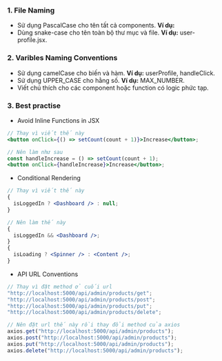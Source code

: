 ### 1. File Naming

- Sử dụng PascalCase cho tên tất cả components.
  **Ví dụ:** <UserProfile />
- Dùng snake-case cho tên toàn bộ thư mục và file.
  **Ví dụ:** user-profile.jsx.

### 2. Varibles Naming Conventions

- Sử dụng camelCase cho biến và hàm. **Ví dụ:** userProfile, handleClick.
- Sử dụng UPPER_CASE cho hằng số. **Ví dụ:** MAX_NUMBER.
- Viết chú thích cho các component hoặc function có logic phức tạp.

### 3. Best practise

- Avoid Inline Functions in JSX

```jsx
// Thay vì viết thế này
<button onClick={() => setCount(count + 1)}>Increase</button>;

// Nên làm như sau
const handleIncrease = () => setCount(count + 1);
<button onClick={handleIncrease}>Increase</button>;
```

- Conditional Rendering

```jsx
// Thay vì viết thế này
{
  isLoggedIn ? <Dashboard /> : null;
}
```

```jsx
// Nên làm thế này
{
  isLoggedIn && <Dashboard />;
}
{
  isLoading ? <Spinner /> : <Content />;
}
```

- API URL Conventions

```jsx
// Thay vì đặt method ở cuối url
"http://localhost:5000/api/admin/products/get";
"http://localhost:5000/api/admin/products/post";
"http://localhost:5000/api/admin/products/put";
"http://localhost:5000/api/admin/products/delete";
```

```jsx
// Nên đặt url thế này rồi thay đổi method của axios
axios.get("http://localhost:5000/api/admin/products");
axios.post("http://localhost:5000/api/admin/products");
axios.put("http://localhost:5000/api/admin/products");
axios.delete("http://localhost:5000/api/admin/products");
```
